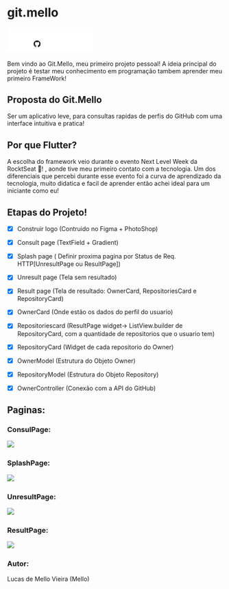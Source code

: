 

# git.mello

<img src = "/assets/images/logo.png" width = 200>

Bem vindo ao Git.Mello, meu primeiro projeto pessoal! A ideia principal do projeto é testar meu conhecimento em programação tambem aprender meu primeiro FrameWork!

## Proposta do Git.Mello
Ser um aplicativo leve, para consultas rapidas de perfis do GitHub com uma interface intuitiva e pratica!

## Por que Flutter?
A escolha do framework veio durante o evento Next Level Week da RocktSeat :rocket:! , aonde tive meu primeiro contato com a tecnologia.
Um dos diferenciais que percebi durante esse evento foi a curva de aprendizado da tecnologia, muito didatica e facil de aprender então achei ideal para um iniciante como eu!

## Etapas do Projeto!

- [x] Construir logo (Contruido no Figma + PhotoShop)
- [x] Consult page (TextField + Gradient)
- [x] Splash page ( Definir proxima pagina por Status de Req. HTTP[UnresultPage ou ResultPage])
- [x] Unresult page (Tela sem resultado)
- [x] Result page (Tela de resultado: OwnerCard, RepositoriesCard e RepositoryCard)
- [x] OwnerCard (Onde estão os dados do perfil do usuario)
- [x] Repositoriescard (ResultPage widget-> ListView.builder de RepositoryCard, com a quantidade de repositorios que o usuario tem)
- [x] RepositoryCard (Widget de cada repositorio do Owner)
- [x] OwnerModel (Estrutura do Objeto Owner)
- [x] RepositoryModel (Estrutura do Objeto Repository)
- [x] OwnerController (Conexão com a API do GitHub)


## Paginas:

### ConsulPage:

<img src = "/readme/images/consultpage.png" width = 200>

### SplashPage:

<img src = "/readme/images/splashpage.png" width = 200>

### UnresultPage:

<img src = "/readme/images/unresultpage.png" width = 200>

### ResultPage:

<img src = "/readme/images/resultpage.png" width = 200>


### Autor: 
Lucas de Mello Vieira (Mello)
